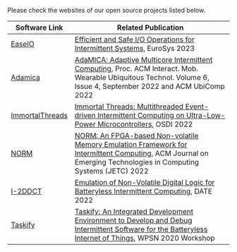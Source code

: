 
Please check the websites of our open source projects listed below.

| **Software Link** | **Related Publication** |
|----------|-----------|
| [EaseIO](https://github.com/tinysystems/easeIO) | [Efficient and Safe I/O Operations for Intermittent Systems](), EuroSys 2023 |
| [Adamica](https://github.com/tinysystems/adamica) | [AdaMICA: Adaptive Multicore Intermittent Computing](), Proc. ACM Interact. Mob. Wearable Ubiquitous Technol. Volume 6, Issue 4, September 2022 and ACM UbiComp 2022 |
| [ImmortalThreads](https://tinysystems.github.io/ImmortalThreads/) | [Immortal Threads: Multithreaded Event-driven Intermittent Computing on Ultra-Low-Power Microcontrollers](), OSDI 2022
| [NORM](https://github.com/simoneruffini/NORM) | [NORM: An FPGA-based Non-volatile Memory Emulation Framework for Intermittent Computing](https://dl.acm.org/doi/abs/10.1145/3517812), ACM Journal on Emerging Technologies in Computing Systems (JETC) 2022 |
| [I-2DDCT](https://github.com/simoneruffini/i-2DDCT) | [Emulation of Non-Volatile Digital Logic for Batteryless Intermittent Computing](), DATE 2022 |
| [Taskify](https://github.com/tinysystems/Taskify) | [Taskify: An Integrated Development Environment to Develop and Debug Intermittent Software for the Batteryless Internet of Things](https://ieeexplore.ieee.org/document/9183606/), WPSN 2020 Workshop|
